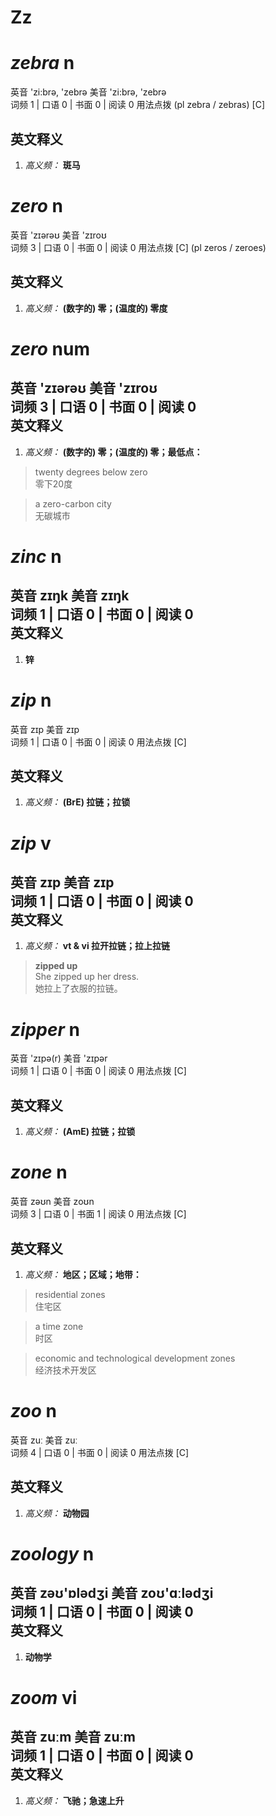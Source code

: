 # Zz

# ***zebra*** n
英音 'zi:brə, 'zebrə     美音 'zi:brə, 'zebrə  
词频 1 | 口语 0 | 书面 0 | 阅读 0  用法点拨  (pl zebra / zebras) [C]

英文释义
---
1. *高义频：* **斑马**  



# ***zero*** n
英音 'zɪərəʊ     美音 'zɪroʊ  
词频 3 | 口语 0 | 书面 0 | 阅读 0  用法点拨  [C] (pl zeros / zeroes)

英文释义
---
1. *高义频：* **(数字的) 零；(温度的) 零度**  



# ***zero*** num
英音 'zɪərəʊ     美音 'zɪroʊ  
词频 3 | 口语 0 | 书面 0 | 阅读 0  
英文释义
---
1. *高义频：* **(数字的) 零；(温度的) 零；最低点：**  


> twenty degrees below zero  
> 零下20度

> a zero-carbon city   
> 无碳城市


# ***zinc*** n
英音 zɪŋk     美音 zɪŋk  
词频 1 | 口语 0 | 书面 0 | 阅读 0  
英文释义
---
1. **锌**  



# ***zip*** n
英音 zɪp     美音 zɪp  
词频 1 | 口语 0 | 书面 0 | 阅读 0  用法点拨  [C]

英文释义
---
1. *高义频：* **(BrE) 拉链；拉锁**  



# ***zip*** v
英音 zɪp     美音 zɪp  
词频 1 | 口语 0 | 书面 0 | 阅读 0  
英文释义
---
1. *高义频：* **vt & vi 拉开拉链；拉上拉链**  


> **zipped up**  
> She zipped up her dress.   
> 她拉上了衣服的拉链。


# ***zipper*** n
英音 'zɪpə(r)     美音 'zɪpər  
词频 1 | 口语 0 | 书面 0 | 阅读 0  用法点拨  [C]

英文释义
---
1. *高义频：* **(AmE) 拉链；拉锁**  



# ***zone*** n
英音 zəʊn     美音 zoʊn  
词频 3 | 口语 0 | 书面 1 | 阅读 0  用法点拨  [C]

英文释义
---
1. *高义频：* **地区；区域；地带：**  


> residential zones   
> 住宅区

> a time zone   
> 时区

> economic and technological development zones   
> 经济技术开发区


# ***zoo*** n
英音 zuː     美音 zuː  
词频 4 | 口语 0 | 书面 0 | 阅读 0  用法点拨  [C]

英文释义
---
1. *高义频：* **动物园**  



# ***zoology*** n
英音 zəʊ'ɒlədʒi     美音 zoʊ'ɑːlədʒi  
词频 1 | 口语 0 | 书面 0 | 阅读 0  
英文释义
---
1. **动物学**  



# ***zoom*** vi
英音 zuːm     美音 zuːm  
词频 1 | 口语 0 | 书面 0 | 阅读 0  
英文释义
---
1. *高义频：* **飞驰；急速上升**  



